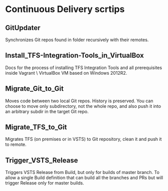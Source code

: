 # Continuous Delivery scrtips

## GitUpdater
Synchronizes Git repos found in folder recursively with their remotes.

## Install_TFS-Integration-Tools_in_VirtualBox
Docs for the process of installing TFS Integration Tools and all prerequisites inside Vagrant \ VirtualBox VM based on Windows 2012R2.

## Migrate_Git_to_Git
Moves code between two local Git repos.
History is preserved.
You can choose to move only subdirectory, not the whole repo, and also push it into an arbitrary subdir in the target Git repo.

## Migrate_TFS_to_Git
Migrates TFS (on premises or in VSTS) to Git repository, clean it and push it to remote.

## Trigger_VSTS_Release
Triggers VSTS Release from Build, but only for builds of master branch.
To allow a single Build definition that can build all the branches and PRs but will trigger Release only for master builds.
